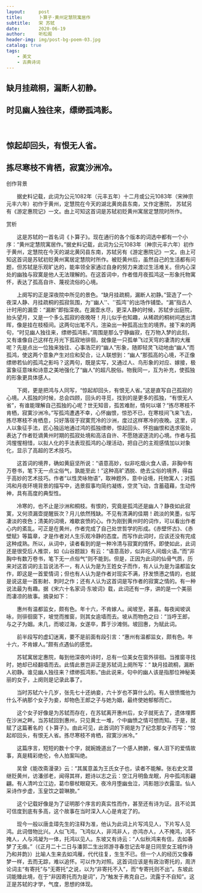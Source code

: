 ```yaml
---
layout:     post
title:      卜算子·黄州定慧院寓居作
subtitle:   宋 苏轼
date:       2020-06-19
author:     听松阁
header-img: img/post-bg-poem-03.jpg
catalog: true
tags:
    - 美文
    - 古典诗词
---
```


## 缺月挂疏桐，漏断人初静。
## 时见幽人独往来，缥缈孤鸿影。
&nbsp;
## 惊起却回头，有恨无人省。
## 拣尽寒枝不肯栖，寂寞沙洲冷。



创作背景

　　据史料记载，此词为公元1082年（元丰五年）十二月或公元1083年（宋神宗元丰六年）初作于黄州，定慧院在今天的湖北黄岗县东南，又作定惠院， 苏轼另有《游定惠院记》一文。由上可知这首词是苏轼初贬黄州寓居定慧院时所作。 



赏析

　　这是苏轼的一首名词《卜算子》。现在通行的各个版本的词选中都有一个小序：“黄州定慧院寓居作。”据史料记载，此词为公元1083年（神宗元丰六年）初作于黄州，定慧院在今天的湖北黄冈县东南，苏轼另有《游定惠院记》一文。由上可知这首词是苏轼初贬黄州寓居定慧院时所作。被贬黄州后，虽然自己的生活都有问题，但苏轼是乐观旷达的，能率领全家通过自身的努力来渡过生活难关。但内心深处的幽独与寂寞是他人无法理解的。在这首词中，作者借月夜孤鸿这一形象托物寓怀，表达了孤高自许、蔑视流俗的心境。　

　　上阕写的正是深夜院中所见的景色。“缺月挂疏桐，漏断人初静。”营造了一个夜深人静、月挂疏桐的孤寂氛围，为''幽人''、''孤鸿''的出场作铺垫。“漏”指古人计时用的漏壶：“漏断”即指深夜。在漏壶水尽，更深人静的时候，苏轼步出庭院，抬头望月，又是一个多么孤寂的夜晚呀！月儿似乎也知趣，从稀疏的桐树间透出清晖，像是挂在枝桠间。这两句出笔不凡，渲染出一种孤高出生的境界。接下来的两句，“时见幽人独往来，缥缈孤鸿影。”周围是那么宁静幽寂，在万物入梦的此刻，又有谁像自己这样在月光下孤寂地徘徊，就像是一只孤单飞过天穹的凄清的大雁呢？先是点出一位独来独往、心事浩茫的“幽人”形象，随即轻灵飞动地由“幽人”而孤鸿，使这两个意象产生对应和契合，让人联想到：“幽人”那孤高的心境，不正像缥缈若仙的孤鸿之影吗？这两句，既是实写，又通过人、鸟形象的对应、嫁接，极富象征意味和诗意之美地强化了“幽人”的超凡脱俗。物我同一，互为补充，使孤独的形象更具体感人。

　　下阕，更是把鸿与人同写，“惊起却回头，有恨无人省。”这是直写自己孤寂的心境。人孤独的时候，总会四顾，回头的寻觅，找到的是更多的孤独，“有恨无人省”，有谁能理解自己孤独的心呢？世无知音，孤苦难耐，情何以堪？“拣尽寒枝不肯栖，寂寞沙洲冷。”写孤鸿遭遇不幸，心怀幽恨，惊恐不已，在寒枝间飞来飞去，拣尽寒枝不肯栖息，只好落宿于寂寞荒冷的沙洲，度过这样寒冷的夜晚。这里，词人以象征手法，匠心独运地通过鸿的孤独缥缈，惊起回头、怀抱幽恨和选求宿处，表达了作者贬谪黄州时期的孤寂处境和高洁自许、不愿随波逐流的心境。作者与孤鸿惺惺相惜，以拟人化的手法表现孤鸿的心理活动，把自己的主观感情加以对象化，显示了高超的艺术技巧。 　

　　这首词的境界，确如黄庭坚所说：“语意高妙，似非吃烟火食人语，非胸中有万卷书，笔下无一点尘俗气，孰能至此！”这种高旷洒脱、绝去尘俗的境界，得益于高妙的艺术技巧。作者“以性灵咏物语”，取神题外，意中设境，托物寓人；对孤鸿和月夜环境背景的描写中，选景叙事均简约凝练，空灵飞动，含蓄蕴藉，生动传神，具有高度的典型性。

　　冷寒的，也不止是沙洲和桐枝。有恨的，究竟是孤鸿还是幽人？静夜如此寂寞，又何须漏壶提醒辰次？月儿依然残缺。不见有清满的佳期！疏淡的笑墨，似写凄淡的夜色；清美的词境，难歇哀愤的心。作为刚到黄州时的词作，可以看出作者心内的紊乱。可正是在黄州，作者完成了自己处世哲学的形成。《赤壁怀古》、《赤壁赋》等篇章，才是作者对人生乐观冷静的态度。而写作此词时，应该还没有完成这种成熟。所以，从词中，读者看到的是一种冷清与寂寞的情怀。即使如此，此词还是很受后人推崇，如《山谷题跋》有云：“语意高妙，似非吃人间烟火语。”而“非胸中有数万卷书，笔下无一点俗气”则不能到。但是，正因为此词的仙骨气质，历来对这首词的主旨说法不一，有人认为是为王姓女子而作，有人认为是为温都监女作，即这是一首爱情词；但也有人认为是作者对现实不满，抒发愤懑之情的，也就是说这是一首影射、刺时之作；还有人认为这首词是写作者的寂寞之情的。有一种说法最为有趣。据《宋六十名家词·东坡词》载，此词还有一序，讲的是一个美丽而凄凉的故事。摘录如下：

　　惠州有温都监女，颇有色。年十六，不肯嫁人。闻坡至，甚喜。每夜闻坡讽咏，则徘徊窗下，坡觉而推窗，则其女逾墙而去。坡从而物色之曰：“当呼王郎，与之子为姻。未几，而坡过海，女遂卒，葬于沙滩侧。坡回惠，为赋此词。

　　前半段写的虚幻迷离，要不是前面有段引言：“惠州有温都监女，颇有色。年十六，不肯嫁人。”颇有点遇仙的感觉。

　　苏轼寓居定惠院，每到他深夜吟诗时，总有一位美女在窗外徘徊。当推窗寻找时，她却已经翻墙而去。此情此景岂非正是苏轼词上阕所写：“ 缺月挂疏桐，漏断人初静。谁见幽人独往来？缥缈孤鸿影。”由此说来，句中的幽人该是指那位神秘美丽的女子，上阕则是记录此事了。

　　当时苏轼六十几岁，张先七十还纳妾，六十岁也不算什么的。有人很愤慨他为什么不纳那个女子为妾，却物色王郎之子与她为姻，最终使她郁郁而亡。

　　这个女子好像是为苏轼而存在，在苏轼离开惠州后，女子就死去了，遗体埋葬在沙洲之畔。当苏轼回到惠州，只见黄土一堆，个中幽愤之情可想而知。于是，就赋了这篇著名的《卜算子》。由此可见，此首词的下阕是为了纪念那女子而写：“惊起却回头，有恨无人省。拣尽寒枝不肯栖，寂寞沙洲冷。”

　　这篇序言，短短的数十个字，就婉娩道出了一个感人肺腑，催人泪下的爱情故事，真是精彩绝伦，令人拍案叫绝。

　　吴曾《能改斋漫录》云：“其属意盖为王氏女子也，读者不能解。张右史文潜继贬黄州，访潘邠老，闻得其祥，题诗以志之云：空江月明鱼龙眠，月中孤鸿影翩翩。有人清吟立江边，葛巾藜杖眼窥天。夜冷月堕幽虫泣，鸿影翘沙衣露湿。仙人采诗作步虚，玉皇饮之碧琳腴。”

　　这个记载好像是为了证明那个序言的真实性而作，甚至还有诗为证。且不论其可信度到底有多高，这个故事在当时深入人心是肯定了的。

　　现今一般以唐圭璋先生的注释为准，他认为此词上片写鸿见人，下片写人见鸿。此词借物比兴。人似飞鸿，飞鸿似人，非鸿非人，亦鸿亦人，人不掩鸿，鸿不掩人，人与鸿凝为一体，托鸿以见人。东坡又有诗云：“人似秋鸿来有信，去如春梦了无痕。”（《正月二十二日与潘郭二生出郊游寻春忽记去年是日同至女王城作诗乃和并韵》）比喻人生来去如鸿雁，代代往复，生生不已。但一个人的经历又像春梦一样，去而无踪，难以追怀。可以作为对照。这首词应该是有政治寄托的，周济论词主“有寄托”与“无寄托”之说，以为“非寄托不入”，而“专寄托则不出”。东坡此词能臻此境，在于“非因寄托而为是词”，乃“触发于弗克自己，流露于不自知”。这正是苏轼的才学，气度，思想的体现。
